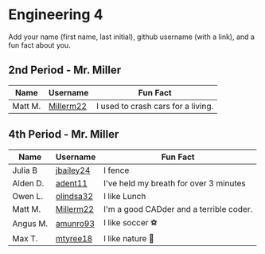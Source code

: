 # Engineering 4

Add your name (first name, last initial), github username (with a link), and a fun fact about you.

## 2nd Period - Mr. Miller
Name | Username | Fun Fact
--- | --- | ---
Matt M. | [Millerm22](https://github.com/Millerm22) | I used to crash cars for a living.

## 4th Period - Mr. Miller
Name | Username | Fun Fact
--- | --- | ---
Julia B | [jbailey24](https://github.com/jbailey24) | I fence
Alden D. | [adent11](https://github.com/adent11) | I've held my breath for over 3 minutes
Owen L. | [olindsa32](https://github.com/olindsa32) | I like Lunch
Matt M. | [Millerm22](https://github.com/Millerm22) | I'm a good CADder and a terrible coder. 
Angus M.| [amunro93](https://github.com/amunro93) | I like soccer ⚽
Max T. | [mtyree18](https://github.com/mtyree18) | I like nature :palm_tree:
